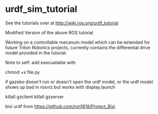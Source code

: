 # urdf_sim_tutorial
See the tutorials over at http://wiki.ros.org/urdf_tutorial

Modified Version of the above ROS tutorial

Working on a controllable mecanum model which can be extended for future Triton Robotics projects, currently contains the differential drive model provided in the tutorial.

Note to self: add execuatable with 

chmod +x file.py

if gazebo doesn't run or doesn't open the urdf model, or the urdf model shows up bad in rosviz but works with display.launch

killall gzclient
killall gzserver

bixi urdf from https://github.com/ron1818/Project_Bixi
